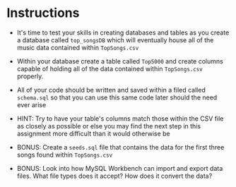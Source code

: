 # **Instructions**

* It's time to test your skills in creating databases and tables as you create a database called `top_songsDB` which will eventually house all of the music data contained within `TopSongs.csv`

* Within your database create a table called `Top5000` and create columns capable of holding all of the data contained within `TopSongs.csv` properly.

* All of your code should be written and saved within a filed called `schema.sql` so that you can use this same code later should the need ever arise

* HINT: Try to have your table's columns match those within the CSV file as closely as possible or else you may find the next step in this assignment more difficult than it would otherwise be

* BONUS: Create a `seeds.sql` file that contains the data for the first three songs found within `TopSongs.csv`

* BONUS: Look into how MySQL Workbench can import and export data files. What file types does it accept? How does it convert the data?
